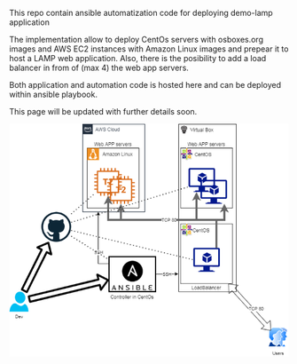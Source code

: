 This repo contain ansible automatization code for deploying demo-lamp application

The implementation allow to deploy CentOs servers with osboxes.org images and AWS EC2 instances with Amazon Linux images and prepear it to host a LAMP web application.
Also, there is the posibility to add a load balancer in from of (max 4) the web app servers.

Both application and automation code is hosted here and can be deployed within ansible playbook.

This page will be updated with further details soon.

![alt text](https://github.com/manunapo/demo-lamp-auto/blob/master/Arquitecture.png?raw=true)
